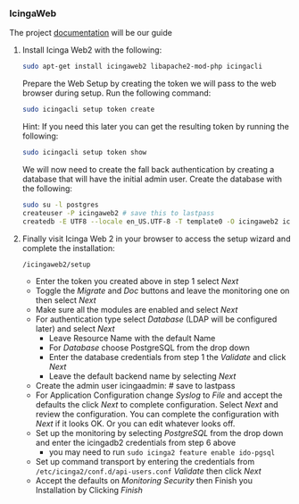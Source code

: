 ### IcingaWeb

The project [documentation](https://icinga.com/docs/icinga-web/latest/doc/02-Installation/02-Ubuntu/#install-the-web-server) will be our guide

  1. Install Icinga Web2 with the following:
     ```bash
     sudo apt-get install icingaweb2 libapache2-mod-php icingacli
     ```
     Prepare the Web Setup by creating the token we will pass to the web browser during setup. Run the following command:

     ```bash
     sudo icingacli setup token create
     ```

     Hint: If you need this later you can get the resulting token by running the following:
     ```bash
     sudo icingacli setup token show
     ```

     We will now need to create the fall back authentication by creating a database that will have the initial admin user. Create the database with the following:

     ```bash
     sudo su -l postgres 
     createuser -P icingaweb2 # save this to lastpass
     createdb -E UTF8 --locale en_US.UTF-8 -T template0 -O icingaweb2 icingaweb2
     ```

   2. Finally visit Icinga Web 2 in your browser to access the setup wizard and complete the installation:
      ```bash
      /icingaweb2/setup
      ```
      * Enter the token you created above in step 1 select *Next*
      * Toggle the *Migrate* and *Doc* buttons and leave the monitoring one on then select *Next*
      * Make sure all the modules are enabled and select *Next*
      * For authentication type select *Database* (LDAP will be configured later) and select *Next*
        * Leave Resource Name with the default Name
        * For *Database* choose PostgreSQL from the drop down
        * Enter the database credentials from step 1 the *Validate* and click *Next*
        * Leave the default backend name by selecting *Next*
      * Create the admin user icingaadmin:<secretpassword> # save to lastpass
      * For Application Configuration change *Syslog* to *File* and accept the defaults the click *Next* to complete configuration. Select *Next* and review the configuration. You can complete the configuration with *Next* if it looks OK. Or you can edit whatever looks off.
      * Set up the monitoring by selecting *PostgreSQL* from the drop down and enter the icingadb2 credentials from step 6 above
        * you may need to run `sudo icinga2 feature enable ido-pgsql`
      * Set up command transport by entering the credentials from `/etc/icinga2/conf.d/api-users.conf` *Validate* then click *Next*
      * Accept the defaults on *Monitoring Security* then Finish you Installation by Clicking *Finish*

